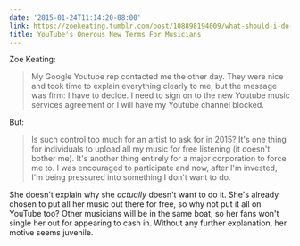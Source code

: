 ```yaml
---
date: '2015-01-24T11:14:20-08:00'
link: https://zoekeating.tumblr.com/post/108898194009/what-should-i-do-about-youtube
title: YouTube's Onerous New Terms For Musicians
---
```


Zoe Keating:

>My Google Youtube rep contacted me the other day. They were nice and took time to explain everything clearly to me, but the message was firm: I have to decide. I need to sign on to the new Youtube music services agreement or I will have my Youtube channel blocked.

But:

>Is such control too much for an artist to ask for in 2015? It's one thing for individuals to upload all my music for free listening (it doesn't bother me). It's another thing entirely for a major corporation to force me to. I was encouraged to participate and now, after I'm invested, I'm being pressured into something I don't want to do.

She doesn't explain why she *actually* doesn't want to do it. She's already chosen to put all her music out there for free, so why not put it all on YouTube too? Other musicians will be in the same boat, so her fans won't single her out for appearing to cash in. Without any further explanation, her motive seems juvenile.
